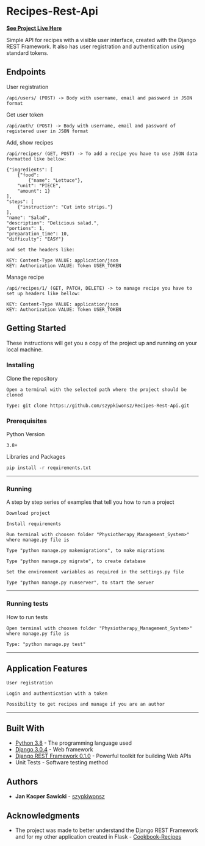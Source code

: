 # Recipes-Rest-Api

[**See Project Live Here**](https://recipes-cookbook-api.herokuapp.com/api/)

Simple API for recipes with a visible user interface, created with the Django REST Framework. It also has user 
registration and authentication using standard tokens.

## Endpoints

User registration

```
/api/users/ (POST) -> Body with username, email and password in JSON format
```

Get user token

```
/api/auth/ (POST) -> Body with username, email and password of registered user in JSON format
```

Add, show recipes

```
/api/recipes/ (GET, POST) -> To add a recipe you have to use JSON data formatted like bellow:

{"ingredients": [
    {"food": 
        {"name": "Lettuce"}, 
    "unit": "PIECE", 
    "amount": 1}
], 
"steps": [
    {"instruction": "Cut into strips."}
], 
"name": "Salad", 
"description": "Delicious salad.", 
"portions": 1, 
"preparation_time": 10, 
"difficulty": "EASY"}

and set the headers like:

KEY: Content-Type VALUE: application/json
KEY: Authorization VALUE: Token USER_TOKEN
```

Manage recipe

```
/api/recipes/1/ (GET, PATCH, DELETE) -> to manage recipe you have to set up headers like bellow:

KEY: Content-Type VALUE: application/json
KEY: Authorization VALUE: Token USER_TOKEN
```

## Getting Started

These instructions will get you a copy of the project up and running on your local machine.

### Installing

Clone the repository

```
Open a terminal with the selected path where the project should be cloned
```
```
Type: git clone https://github.com/szypkiwonsz/Recipes-Rest-Api.git
```

### Prerequisites
Python Version
```
3.8+
```

Libraries and Packages

```
pip install -r requirements.txt
```
---

### Running

A step by step series of examples that tell you how to run a project

```
Download project
```
```
Install requirements
```
```
Run terminal with choosen folder "Physiotherapy_Management_System>" where manage.py file is
```
```
Type "python manage.py makemigrations", to make migrations
```
```
Type "python manage.py migrate", to create database
```
```
Set the environment variables as required in the settings.py file
```
```
Type "python manage.py runserver", to start the server
```
---
### Running tests

How to run tests
```
Open terminal with choosen folder "Physiotherapy_Management_System>" where manage.py file is
```
```
Type: "python manage.py test"
```
---

## Application Features
```
User registration
```
```
Login and authentication with a token
```
```
Possibility to get recipes and manage if you are an author
```
---
## Built With

* [Python 3.8](https://www.python.org/) - The programming language used
* [Django 3.0.4](https://www.djangoproject.com/) -  Web framework
* [Django REST Framework 0.1.0](https://www.django-rest-framework.org/) - Powerful toolkit for building Web APIs
* Unit Tests - Software testing method

## Authors

* **Jan Kacper Sawicki** - [szypkiwonsz](https://github.com/szypkiwonsz)

## Acknowledgments

* The project was made to better understand the Django REST Framework and for my other application created in Flask - 
[Cookbook-Recipes](https://github.com/szypkiwonsz/Cookbook-Recipes)